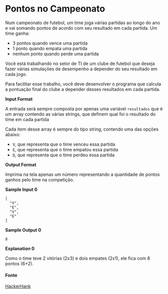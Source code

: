 # Pontos no Campeonato

Num campeonato de futebol, um time joga várias partidas ao longo do ano e vai somando pontos de acordo com seu resultado em cada partida. Um time ganha:

- 3 pontos quando vence uma partida
- 1 ponto quando empata uma partida
- nenhum ponto quando perde uma partida

Você está trabalhando no setor de TI de um clube de futebol que deseja fazer várias simulações de desempenho a depender do seu resultado em cada jogo.

Para facilitar esse trabalho, você deve desenvolver o programa que calcula a pontuação final do clube a depender desses resultados em cada partida.

**Input Format**

A entrada será sempre composta por apenas uma variável `resultados` que é um array contendo as várias strings, que definem qual foi o resultado do time em cada partida

Cada item desse array é sempre do tipo string, contendo uma das opções abaixo:

- `V`, que representa que o time venceu essa partida
- `E`, que representa que o time empatou essa partida
- `D`, que representa que o time perdeu essa partida

**Output Format**

Imprima na tela apenas um número representando a quantidade de pontos ganhos pelo time na competição.

**Sample Input 0**

```
[
  "V",
  "E",
  "V",
  "E"
]
```

**Sample Output 0**

```
8
```

**Explanation 0**

Como o time teve 2 vitórias (2x3) e dois empates (2x1), ele fica com 8 pontos (6+2).



#### Fonte

[HackerHank](https://www.hackerrank.com/contests/arrays-e-loops/challenges/pontos-no-campeonato)